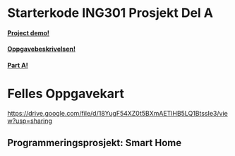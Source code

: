 # Starterkode ING301 Prosjekt Del A

#### [Project demo!](https://github.com/selabhvl/ing301public/blob/main/project/demo.md)
#### [Oppgavebeskrivelsen!](https://github.com/selabhvl/ing301public/blob/main/project/index.md)
#### [Part A!](https://github.com/selabhvl/ing301public/blob/main/project/part_A.md)

# Felles Oppgavekart
https://drive.google.com/file/d/18YugF54XZ0t5BXmAETlHB5LQ1BtssIe3/view?usp=sharing


## Programmeringsprosjekt: Smart Home


